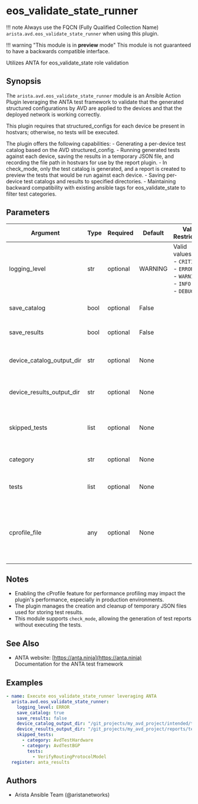 <!--
  ~ Copyright (c) 2023 Arista Networks, Inc.
  ~ Use of this source code is governed by the Apache License 2.0
  ~ that can be found in the LICENSE file.
  -->

# eos_validate_state_runner

!!! note
    Always use the FQCN (Fully Qualified Collection Name) `arista.avd.eos_validate_state_runner` when using this plugin.

!!! warning "This module is in **preview** mode"
    This module is not guaranteed to have a backwards compatible interface.

Utilizes ANTA for eos\_validate\_state role validation

## Synopsis

The <code>arista.avd.eos\_validate\_state\_runner</code> module is an Ansible Action Plugin leveraging the ANTA test framework to validate that the generated structured configurations by AVD are applied to the devices and that the deployed network is working correctly.

This plugin requires that structured\_configs for each device be present in hostvars\; otherwise, no tests will be executed.

The plugin offers the following capabilities\:
    \- Generating a per\-device test catalog based on the AVD structured\_config.
    \- Running generated tests against each device, saving the results in a temporary JSON file,
      and recording the file path in hostvars for use by the report plugin.
    \- In check\_mode, only the test catalog is generated, and a report is created to preview the tests that would be run against each device.
    \- Saving per\-device test catalogs and results to specified directories.
    \- Maintaining backward compatibility with existing ansible tags for eos\_validate\_state to filter test categories.

## Parameters

| Argument | Type | Required | Default | Value Restrictions | Description |
| -------- | ---- | -------- | ------- | ------------------ | ----------- |
| logging_level | str | optional | WARNING | Valid values:<br>- <code>CRITICAL</code><br>- <code>ERROR</code><br>- <code>WARNING</code><br>- <code>INFO</code><br>- <code>DEBUG</code> | Sets the log level for the ANTA library. Defaults to \"WARNING\" if not specified. |
| save_catalog | bool | optional | False |  | Indicates whether to save the test catalog for each device. |
| save_results | bool | optional | False |  | Indicates whether to save test results in a JSON file for each device. |
| device_catalog_output_dir | str | optional | None |  | The directory where device test catalogs will be saved.<br>Required if <code>save\_catalog</code> is set to <code>True</code>. |
| device_results_output_dir | str | optional | None |  | The directory where device test results will be saved.<br>Required if <code>save\_results</code> is set to <code>True</code>. |
| skipped_tests | list | optional | None |  | A list of dictionaries specifying categories and tests to skip.<br>Each dictionary should have keys <code>category</code> and <code>tests</code>. |
|     category | str | optional | None |  | The name of an AvdTest category \(e.g., <code>AvdTestHardware</code>\). |
|     tests | list | optional | None |  | A list of specific tests in the category \(e.g., <code>VerifyRoutingProtocolModel</code> in <code>AvdTestBGP</code>\). |
| cprofile_file | any | optional | None |  | The filename for storing cProfile data, useful for debugging performance issues.<br>Be aware that enabling cProfile can affect performance, so use it only for troubleshooting. |

## Notes

- Enabling the cProfile feature for performance profiling may impact the plugin\'s performance, especially in production environments.
- The plugin manages the creation and cleanup of temporary JSON files used for storing test results.
- This module supports <code>check\_mode</code>, allowing the generation of test reports without executing the tests.

## See Also

- ANTA website: [https://anta.ninja](https://anta.ninja)<br>Documentation for the ANTA test framework

## Examples

```yaml
- name: Execute eos_validate_state_runner leveraging ANTA
  arista.avd.eos_validate_state_runner:
    logging_level: ERROR
    save_catalog: true
    save_results: false
    device_catalog_output_dir: "/git_projects/my_avd_project/intended/test_catalogs"
    device_results_output_dir: "/git_projects/my_avd_project/reports/test_results"
    skipped_tests:
      - category: AvdTestHardware
      - category: AvdTestBGP
        tests:
          - VerifyRoutingProtocolModel
  register: anta_results
```

## Authors

- Arista Ansible Team (@aristanetworks)
